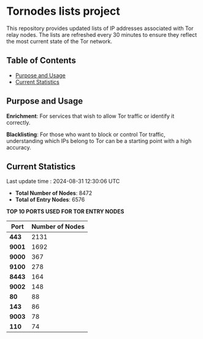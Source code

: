 # Tornodes lists project

This repository provides updated lists of IP addresses associated with Tor relay nodes. The lists are refreshed every 30 minutes to ensure they reflect the most current state of the Tor network.

## Table of Contents

- [Purpose and Usage](#purpose-and-usage)
- [Current Statistics](#current-statistics)


## Purpose and Usage

**Enrichment**: For services that wish to allow Tor traffic or identify it correctly.

**Blacklisting**: For those who want to block or control Tor traffic, understanding which IPs belong to Tor can be a starting point with a high accuracy.

## Current Statistics

Last update time : 2024-08-31 12:30:06 UTC

- **Total Number of Nodes**: 8472
- **Total of Entry Nodes**: 6576

**TOP 10 PORTS USED FOR TOR ENTRY NODES**

| **Port** | **Number of Nodes** |
|------|-----------------|
| **443**   | 2131  |
| **9001**   | 1692  |
| **9000**   | 367  |
| **9100**   | 278  |
| **8443**   | 164  |
| **9002**   | 148  |
| **80**   | 88  |
| **143**   | 86  |
| **9003**   | 78  |
| **110**   | 74  |

